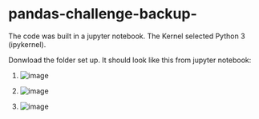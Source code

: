 # pandas-challenge-backup-

The code was built in a jupyter notebook. The Kernel selected Python 3 (ipykernel).

Donwload the folder set up. It should look like this from jupyter notebook:

1. ![image](https://github.com/user-attachments/assets/1d413e03-84a8-42ab-8d0d-b885d6805b91)

2. ![image](https://github.com/user-attachments/assets/1d1c4d92-457a-413a-8a1c-d75bde892318)

3. ![image](https://github.com/user-attachments/assets/f1cadfca-6562-4f3b-8806-f3212e04d9bd)



